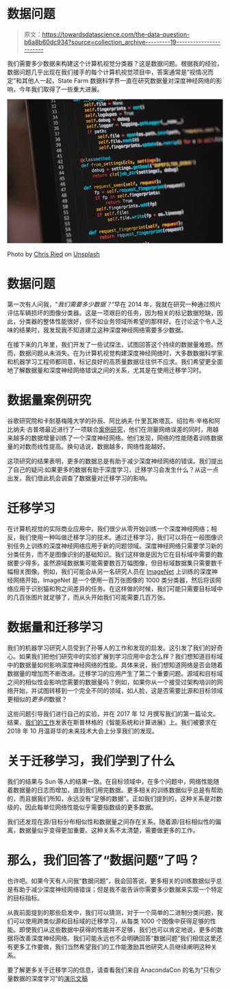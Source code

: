 # 数据问题

> 原文：<https://towardsdatascience.com/the-data-question-b6a8b60dc934?source=collection_archive---------19----------------------->

我们需要多少数据来构建这个计算机视觉分类器？这是数据问题。根据我的经验，数据问题几乎出现在我们接手的每个计算机视觉项目中，答案通常是“视情况而定”和其他人一起，State Farm 数据科学界一直在研究数据量对深度神经网络的影响，今年我们取得了一些重大进展。

![](img/a1120ee6e102ea2024ae7c97618db4d0.png)

Photo by [Chris Ried](https://unsplash.com/@cdr6934?utm_source=medium&utm_medium=referral) on [Unsplash](https://unsplash.com?utm_source=medium&utm_medium=referral)

# 数据问题

第一次有人问我，“*我们需要多少数据？*“早在 2014 年，我就在研究一种通过照片评估车辆损坏的图像分类器。这是一项艰巨的任务，因为相关的标记数据短缺，因此，分类器的整体性能很好，但不如业务领域所希望的那样好。在讨论这个令人乏味的结果时，我发现我不知道建立这种深度神经网络需要多少数据。

在接下来的几年里，我们开发了一些试探法，试图回答这个持续的数据量难题。然而，数据问题从未消失。在为计算机视觉构建深度神经网络时，大多数数据科学家和机器学习工程师都同意，标记良好的高质量数据往往供不应求。我们希望更全面地了解数据量和深度神经网络错误之间的关系，尤其是在使用迁移学习时。

# 数据量案例研究

谷歌研究院和卡耐基梅隆大学的孙辰、阿比纳夫·什里瓦斯塔瓦、绍拉布·辛格和阿比纳夫·古普塔最近进行了一项联合[案例研究](https://arxiv.org/pdf/1707.02968.pdf)，他们在测量网络误差的同时，用越来越多的数据增量训练了一个深度神经网络。他们发现，网络的性能随着训练数据量的对数而线性提高。换句话说，数据越多，网络性能越好。

这项研究的结果表明，更多的数据总是有助于减少深度神经网络的错误。我们提出了自己的疑问:如果更多的数据有助于深度学习，迁移学习会发生什么？从这一点出发，我们借此机会调查了数据量对迁移学习的影响。

# 迁移学习

在计算机视觉的实际商业应用中，我们很少从零开始训练一个深度神经网络；相反，我们使用一种叫做迁移学习的技术。通过迁移学习，我们可以将在一般图像识别任务上训练的深度神经网络应用于新的问题领域。深度神经网络只需要学习新的分类任务，而不是图像识别的基础知识。我们这样做是因为它在目标域中需要的数据要少得多。虽然源域数据集可能需要数百万幅图像，但目标域数据集只需要数千幅相关图像。例如，我们可能会从另一名研究人员在 [ImageNet](http://www.image-net.org/) 上训练的深度神经网络开始，ImageNet 是一个使用一百万张图像的 1000 类分类器，然后将该网络应用于识别猫和狗之间差异的任务。在这样做的时候，我们可能只需要目标域中的几百张图片就足够了，而从头开始我们可能需要几百万张。

# 数据量和迁移学习

我们的机器学习研究人员受到了孙等人的工作和发现的启发。这引发了我们的好奇心。如果我们把他们研究中的实验扩展到学习应用中会怎么样？我们想知道目标域中的数据量如何影响深度神经网络的性能。具体来说，我们想知道网络是否会随着数据量的增加而不断改进。迁移学习的应用产生了第二个重要问题。源域和目标域之间的相似性会影响您需要的数据量吗？例如，如果你从一个接受过架构培训的网络开始，并试图转移到一个完全不同的领域，如人脸，这是否需要比源和目标领域更相似的*更多的*数据？

这些问题引导我们进行自己的实验，并在 2017 年 12 月撰写我们的第一篇论文。结果，[我们的工作](https://arxiv.org/pdf/1712.04008.pdf)发表在斯普林格的《智能系统和计算进展》上。我们被要求在 2018 年 10 月温哥华的未来技术大会上分享我们的发现。

# 关于迁移学习，我们学到了什么

我们的结果与 Sun 等人的结果一致。在目标领域中，在多个问题中，网络性能随着数据量的日志而增加，直到我们用完数据。更多相关的训练数据似乎总是有帮助的，而且据我们所知，永远没有“足够的数据”。正如我们提到的，这种关系是对数级的，因此每单位网络性能似乎需要指数级的更多数据。

我们还发现在源/目标分布相似性和数据量之间存在关系。随着源/目标相似性的偏离，数据量似乎变得更加重要。这种关系不太清楚，需要做更多的工作。

# 那么，我们回答了“数据问题”了吗？

也许吧。如果今天有人问我“数据问题”，我会回答说，更多相关的训练数据似乎总是有助于减少深度神经网络错误；但是我不能告诉你需要多少数据来实现一个特定的目标指标。

从我前面提到的那些启发中，我们可以猜测，对于一个简单的二进制分类问题，我们可以使用跨类似源和目标域的迁移学习，从每类 1000 个图像中获得足够的性能。即使我们从这些数据中获得的性能并不足够，我们也可以肯定地说，更多的数据将改善深度神经网络。我们可能永远也不会明确回答“数据问题”我们相信这里还有更多工作要做，我们当然希望我们的工作能激励其他研究人员继续阐明这种关系。

要了解更多关于迁移学习的信息，请查看我们来自 AnacondaCon 的名为“只有少量数据的深度学习”的[演示文稿](https://www.youtube.com/watch?v=ilpFzOPznJk)